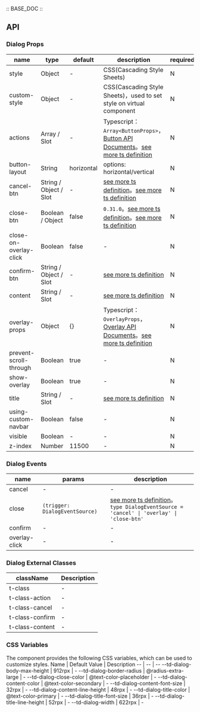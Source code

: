 :: BASE_DOC ::

## API

### Dialog Props

name | type | default | description | required
-- | -- | -- | -- | --
style | Object | - | CSS(Cascading Style Sheets) | N
custom-style | Object | - | CSS(Cascading Style Sheets)，used to set style on virtual component | N
actions | Array / Slot | - | Typescript：`Array<ButtonProps>`，[Button API Documents](./button?tab=api)。[see more ts definition](https://github.com/Tencent/tdesign-miniprogram/tree/develop/src/dialog/type.ts) | N
button-layout | String | horizontal | options: horizontal/vertical | N
cancel-btn | String / Object / Slot | - | [see more ts definition](https://github.com/Tencent/tdesign-miniprogram/blob/develop/src/common/common.ts)。[see more ts definition](https://github.com/Tencent/tdesign-miniprogram/tree/develop/src/dialog/type.ts) | N
close-btn | Boolean / Object | false | `0.31.0`。[see more ts definition](https://github.com/Tencent/tdesign-miniprogram/blob/develop/src/common/common.ts)。[see more ts definition](https://github.com/Tencent/tdesign-miniprogram/tree/develop/src/dialog/type.ts) | N
close-on-overlay-click | Boolean | false | \- | N
confirm-btn | String / Object / Slot | - | [see more ts definition](https://github.com/Tencent/tdesign-miniprogram/blob/develop/src/common/common.ts) | N
content | String / Slot | - | [see more ts definition](https://github.com/Tencent/tdesign-miniprogram/blob/develop/src/common/common.ts) | N
overlay-props | Object | {} | Typescript：`OverlayProps`，[Overlay API Documents](./overlay?tab=api)。[see more ts definition](https://github.com/Tencent/tdesign-miniprogram/tree/develop/src/dialog/type.ts) | N
prevent-scroll-through | Boolean | true | \- | N
show-overlay | Boolean | true | \- | N
title | String / Slot | - | [see more ts definition](https://github.com/Tencent/tdesign-miniprogram/blob/develop/src/common/common.ts) | N
using-custom-navbar | Boolean | false | \- | N
visible | Boolean | - | \- | N
z-index | Number | 11500 | \- | N

### Dialog Events

name | params | description
-- | -- | --
cancel | - | \-
close | `(trigger: DialogEventSource)` | [see more ts definition](https://github.com/Tencent/tdesign-miniprogram/tree/develop/src/dialog/type.ts)。<br/>`type DialogEventSource = 'cancel' \| 'overlay' \| 'close-btn'`<br/>
confirm | - | \-
overlay-click | - | \-
### Dialog External Classes

className | Description
-- | --
t-class | \-
t-class-action | \-
t-class-cancel | \-
t-class-confirm | \-
t-class-content | \-

### CSS Variables

The component provides the following CSS variables, which can be used to customize styles.
Name | Default Value | Description 
-- | -- | --
--td-dialog-body-max-height | 912rpx | - 
--td-dialog-border-radius | @radius-extra-large | - 
--td-dialog-close-color | @text-color-placeholder | - 
--td-dialog-content-color | @text-color-secondary | - 
--td-dialog-content-font-size | 32rpx | - 
--td-dialog-content-line-height | 48rpx | - 
--td-dialog-title-color | @text-color-primary | - 
--td-dialog-title-font-size | 36rpx | - 
--td-dialog-title-line-height | 52rpx | - 
--td-dialog-width | 622rpx | - 
